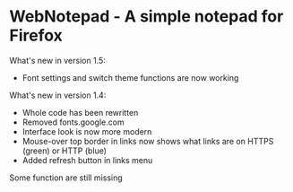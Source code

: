 # WebNotepad - A simple notepad for Firefox

What's new in version 1.5:
- Font settings and switch theme functions are now working

What's new in version 1.4:
- Whole code has been rewritten
- Removed fonts.google.com
- Interface look is now more modern
- Mouse-over top border in links now shows
what links are on HTTPS (green) or HTTP (blue)
- Added refresh button in links menu

Some function are still missing
